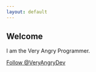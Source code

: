 ```yaml
---
layout: default
---
```


## Welcome

I am the Very Angry Programmer.

<a href="https://twitter.com/VeryAngryDev" class="twitter-follow-button" data-show-count="false">Follow @VeryAngryDev</a><script async src="//platform.twitter.com/widgets.js" charset="utf-8"></script>
